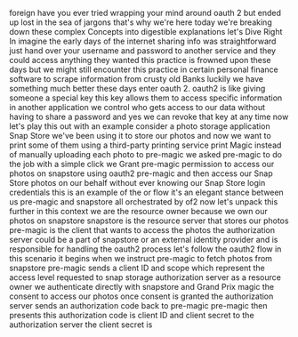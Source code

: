 foreign
have you ever tried wrapping your mind
around oauth 2 but ended up lost in the
sea of jargons that's why we're here
today we're breaking down these complex
Concepts into digestible explanations
let's Dive Right In
imagine the early days of the internet
sharing info was straightforward just
hand over your username and password to 
another service and they could access
anything they wanted
this practice is frowned upon these days
but we might still encounter this
practice in certain personal finance
software to scrape information from
crusty old Banks luckily we have 
something much better these days enter
oauth 2.
oauth2 is like giving someone a special
key this key allows them to access
specific information in another 
application we control who gets access
to our data without having to share a
password and yes we can revoke that key
at any time
now let's play this out with an example
consider a photo storage application
Snap Store we've been using it to store
our photos and now we want to print some
of them using a third-party printing
service print Magic
instead of manually uploading each photo
to pre-magic we asked pre-magic to do
the job
with a simple click we Grant pre-magic
permission to access our photos on
snapstore
using oauth2 pre-magic and then access
our Snap Store photos on our behalf
without ever knowing our Snap Store
login credentials
this is an example of the or flow it's
an elegant stance between us pre-magic
and snapstore all orchestrated by of2
now let's unpack this further
in this context we are the resource
owner because we own our photos on
snapstore snapstore is the resource
server that stores our photos
pre-magic is the client that wants to
access the photos the authorization
server could be a part of snapstore or
an external identity provider and is
responsible for handling the oauth2
process
let's follow the oauth2 flow in this
scenario it begins when we instruct
pre-magic to fetch photos from snapstore
pre-magic sends a client ID and scope
which represent the access level
requested to snap storage authorization
server
as a resource owner we authenticate
directly with snapstore and Grand Prix
magic the consent to access our photos
once consent is granted the
authorization server sends an
authorization code back to pre-magic
pre-magic then presents this
authorization code is client ID and
client secret to the authorization
server
the client secret is